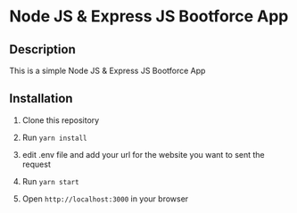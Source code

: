 # Node JS & Express JS Bootforce App
## Description
This is a simple Node JS & Express JS Bootforce App
## Installation
1. Clone this repository
2. Run `yarn install`
3. edit .env file and add your url for the website you want to sent the request

4. Run `yarn start`
5. Open `http://localhost:3000` in your browser
